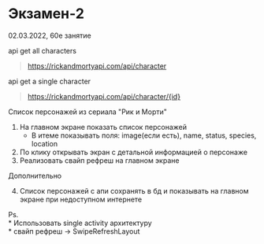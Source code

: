 # Экзамен-2

02.03.2022, 60е занятие <br/>

api get all characters
 > https://rickandmortyapi.com/api/character <br/>

api get a single character
 > https://rickandmortyapi.com/api/character/{id} <br/>

Список персонажей из сериала "Рик и Морти" <br/>

1. На главном экране показать список персонажей
   - В итеме показывать поля: image(если есть), name, status, species, location
2. По клику открывать экран с детальной информацией о персонаже
3. Реализовать свайп рефреш на главном экране

Дополнительно

4. Список персонажей с апи сохранять в бд 
   и показывать на главном экране при недоступном интернете
   
Ps. <br/>
\* Использовать single activity архитектуру<br/>
\* свайп рефреш -> SwipeRefreshLayout